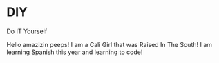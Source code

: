 # DIY
Do IT Yourself

Hello amazizin peeps!
I am a Cali Girl that was Raised In The South! I am learning Spanish this year and learning to code! 

